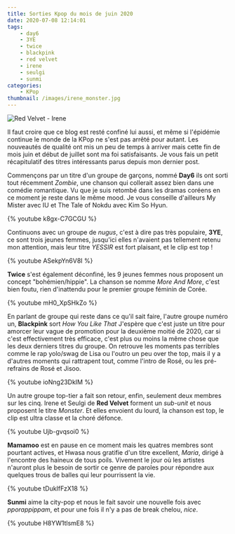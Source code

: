 ```yaml
---
title: Sorties Kpop du mois de juin 2020
date: 2020-07-08 12:14:01
tags:
    - day6
    - 3YE
    - twice
    - blackpink
    - red velvet
    - irene
    - seulgi
    - sunmi
categories:
    - KPop
thumbnail: /images/irene_monster.jpg
---
```


![Red Velvet - Irene](/images/irene_monster.jpg)

Il faut croire que ce blog est resté confiné lui aussi, et même si l'épidémie continue le monde de la KPop ne s'est pas arrêté pour autant. Les nouveautés de qualité ont mis un peu de temps à arriver mais cette fin de mois juin et début de juillet sont ma foi satisfaisants. Je vous fais un petit récapitulatif des titres intéressants parus depuis mon dernier post.

Commençons par un titre d'un groupe de garçons, nommé **Day6** ils ont sorti tout récemment *Zombie*, une chanson qui collerait assez bien dans une comédie romantique. Vu que je suis retombé dans les dramas coréens en ce moment je reste dans le même mood. Je vous conseille d'ailleurs My Mister avec IU et The Tale of Nokdu avec Kim So Hyun.

{% youtube k8gx-C7GCGU %}

Continuons avec un groupe de *nugus*, c'est à dire pas très populaire, **3YE**, ce sont trois jeunes femmes, jusqu'ici elles n'avaient pas tellement retenu mon attention, mais leur titre *YESSIR* est fort plaisant, et le clip est top !

{% youtube ASekpYn6V8I %}

**Twice** s'est également déconfiné, les 9 jeunes femmes nous proposent un concept "bohémien/hippie". La chanson se nomme *More And More*, c'est bien foutu, rien d'inattendu pour le premier groupe féminin de Corée.

{% youtube mH0_XpSHkZo %}

En parlant de groupe qui reste dans ce qu'il sait faire, l'autre groupe numéro un, **Blackpink** sort *How You Like That* J'espère que c'est juste un titre pour amorcer leur vague de promotion pour la deuxième moitié de 2020, car si c'est effectivement très efficace, c'est plus ou moins la même chose que les deux derniers titres du groupe. On retrouve les moments pas terribles comme le rap yolo/swag de Lisa ou l'outro un peu over the top, mais il y a d'autres moments qui rattrapent tout, comme l'intro de Rosé, ou les pré-refrains de Rosé et Jisoo.

{% youtube ioNng23DkIM %}

Un autre groupe top-tier a fait son retour, enfin, seulement deux membres sur les cinq. Irene et Seulgi de **Red Velvet** forment un *sub-unit* et nous proposent le titre *Monster*. Et elles envoient du lourd, la chanson est top, le clip est ultra classe et la choré défonce.

{% youtube Ujb-gvqsoi0 %}

**Mamamoo** est en pause en ce moment mais les quatres membres sont pourtant actives, et Hwasa nous gratifie d'un titre excellent, *Maria*, dirigé à l'encontre des haineux de tous poils. Vivement le jour où les artistes n'auront plus le besoin de sortir ce genre de paroles pour répondre aux quelques trous de balles qui leur pourrissent la vie.

{% youtube tDukIfFzX18 %}

**Sunmi** aime la city-pop et nous le fait savoir une nouvelle fois avec *pporappippam*, et pour une fois il n'y a pas de break chelou, *nice*.

{% youtube H8YW1tlsmE8 %}
